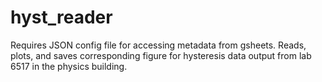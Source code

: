 # hyst_reader
Requires JSON config file for accessing metadata from gsheets.
Reads, plots, and saves corresponding figure for hysteresis data output from lab 6517 in the physics building.
